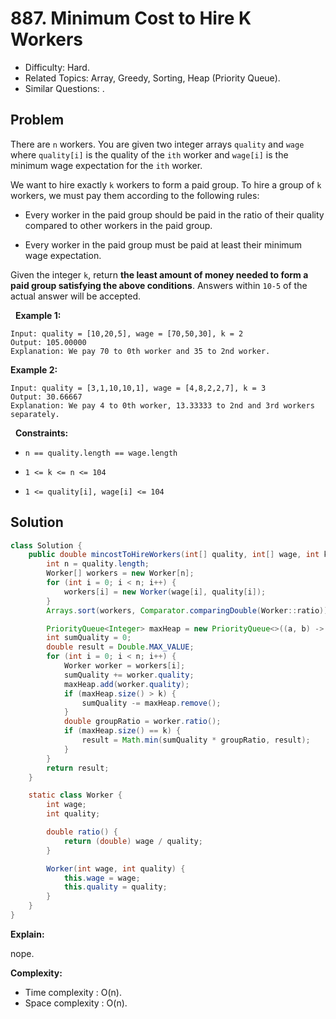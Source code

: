# 887. Minimum Cost to Hire K Workers

- Difficulty: Hard.
- Related Topics: Array, Greedy, Sorting, Heap (Priority Queue).
- Similar Questions: .

## Problem

There are ```n``` workers. You are given two integer arrays ```quality``` and ```wage``` where ```quality[i]``` is the quality of the ```ith``` worker and ```wage[i]``` is the minimum wage expectation for the ```ith``` worker.

We want to hire exactly ```k``` workers to form a paid group. To hire a group of ```k``` workers, we must pay them according to the following rules:


	
- Every worker in the paid group should be paid in the ratio of their quality compared to other workers in the paid group.
	
- Every worker in the paid group must be paid at least their minimum wage expectation.


Given the integer ```k```, return **the least amount of money needed to form a paid group satisfying the above conditions**. Answers within ```10-5``` of the actual answer will be accepted.

 
**Example 1:**

```
Input: quality = [10,20,5], wage = [70,50,30], k = 2
Output: 105.00000
Explanation: We pay 70 to 0th worker and 35 to 2nd worker.
```

**Example 2:**

```
Input: quality = [3,1,10,10,1], wage = [4,8,2,2,7], k = 3
Output: 30.66667
Explanation: We pay 4 to 0th worker, 13.33333 to 2nd and 3rd workers separately.
```

 
**Constraints:**


	
- ```n == quality.length == wage.length```
	
- ```1 <= k <= n <= 104```
	
- ```1 <= quality[i], wage[i] <= 104```



## Solution

```java
class Solution {
    public double mincostToHireWorkers(int[] quality, int[] wage, int k) {
        int n = quality.length;
        Worker[] workers = new Worker[n];
        for (int i = 0; i < n; i++) {
            workers[i] = new Worker(wage[i], quality[i]);
        }
        Arrays.sort(workers, Comparator.comparingDouble(Worker::ratio));

        PriorityQueue<Integer> maxHeap = new PriorityQueue<>((a, b) -> Integer.compare(b, a));
        int sumQuality = 0;
        double result = Double.MAX_VALUE;
        for (int i = 0; i < n; i++) {
            Worker worker = workers[i];
            sumQuality += worker.quality;
            maxHeap.add(worker.quality);
            if (maxHeap.size() > k) {
                sumQuality -= maxHeap.remove();
            }
            double groupRatio = worker.ratio();
            if (maxHeap.size() == k) {
                result = Math.min(sumQuality * groupRatio, result);
            }
        }
        return result;
    }

    static class Worker {
        int wage;
        int quality;

        double ratio() {
            return (double) wage / quality;
        }

        Worker(int wage, int quality) {
            this.wage = wage;
            this.quality = quality;
        }
    }
}
```

**Explain:**

nope.

**Complexity:**

* Time complexity : O(n).
* Space complexity : O(n).
